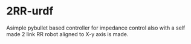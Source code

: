 # 2RR-urdf
Asimple pybullet based controller for impedance control also with a self made 2 link RR robot aligned to X-y axis is made.
